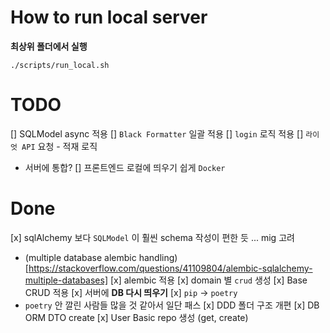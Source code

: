 # How to run local server
**최상위 폴더에서 실행**
```
./scripts/run_local.sh
```

# TODO
[] SQLModel async 적용
[] `Black Formatter` 일괄 적용
[] `login` 로직 적용
[] `라이엇 API` 요청 - 적재 로직
   - 서버에 통합?
[] 프론트엔드 로컬에 띄우기 쉽게 `Docker`
  
# Done
[x] sqlAlchemy 보다 `SQLModel` 이 훨씬 schema 작성이 편한 듯 ... mig 고려
   - (multiple database alembic handling)[https://stackoverflow.com/questions/41109804/alembic-sqlalchemy-multiple-databases]
[x] alembic 적용
[x] domain 별 `crud` 생성
   [x] Base CRUD 적용 
[x] 서버에 **DB 다시 띄우기**
[x] `pip` -> `poetry`
   - `poetry` 안 깔린 사람들 많을 것 같아서 일단 패스
[x] DDD 폴더 구조 개편
[x] DB ORM DTO create
[x] User Basic repo 생성 (get, create)